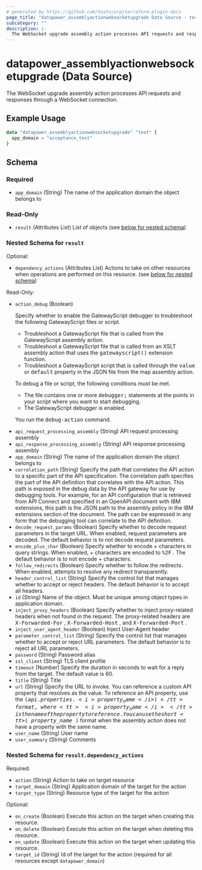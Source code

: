 ```yaml
---
# generated by https://github.com/hashicorp/terraform-plugin-docs
page_title: "datapower_assemblyactionwebsocketupgrade Data Source - terraform-provider-datapower"
subcategory: ""
description: |-
  The WebSocket upgrade assembly action processes API requests and responses through a WebSocket connection.
---
```


# datapower_assemblyactionwebsocketupgrade (Data Source)

The WebSocket upgrade assembly action processes API requests and responses through a WebSocket connection.

## Example Usage

```terraform
data "datapower_assemblyactionwebsocketupgrade" "test" {
  app_domain = "acceptance_test"
}
```

<!-- schema generated by tfplugindocs -->
## Schema

### Required

- `app_domain` (String) The name of the application domain the object belongs to

### Read-Only

- `result` (Attributes List) List of objects (see [below for nested schema](#nestedatt--result))

<a id="nestedatt--result"></a>
### Nested Schema for `result`

Optional:

- `dependency_actions` (Attributes List) Actions to take on other resources when operations are performed on this resource. (see [below for nested schema](#nestedatt--result--dependency_actions))

Read-Only:

- `action_debug` (Boolean) <p>Specify whether to enable the GatewayScript debugger to troubleshoot the following GatewayScript files or script.</p><ul><li>Troubleshoot a GatewayScript file that is called from the GatewayScript assembly action.</li><li>Troubleshoot a GatewayScript file that is called from an XSLT assembly action that uses the <tt>gatewayscript()</tt> extension function.</li><li>Troubleshoot a GatewayScript script that is called through the <tt>value</tt> or <tt>default</tt> property in the JSON file from the map assembly action.</li></ul><p>To debug a file or script, the following conditions must be met.</p><ul><li>The file contains one or more <tt>debugger;</tt> statements at the points in your script where you want to start debugging.</li><li>The GatewayScript debugger is enabled.</li></ul><p>You run the <tt>debug-action</tt> command.</p>
- `api_request_processing_assembly` (String) API request processing assembly
- `api_response_processing_assembly` (String) API response processing assembly
- `app_domain` (String) The name of the application domain the object belongs to
- `correlation_path` (String) Specify the path that correlates the API action to a specific part of the API specification. The correlation path specifies the part of the API definition that correlates with the API action. This path is exposed in the debug data by the API gateway for use by debugging tools. For example, for an API configuration that is retrieved from API Connect and specified in an OpenAPI document with IBM extensions, this path is the JSON path to the assembly policy in the IBM extensions section of the document. The path can be expressed in any form that the debugging tool can correlate to the API definition.
- `decode_request_params` (Boolean) Specify whether to decode request parameters in the target URL. When enabled, request parameters are decoded. The default behavior is to not decode request parameters.
- `encode_plus_char` (Boolean) Specify whether to encode + characters in query strings. When enabled, + characters are encoded to <tt>%2F</tt> . The default behavior is to not encode + characters.
- `follow_redirects` (Boolean) Specify whether to follow the redirects. When enabled, attempts to resolve any redirect transparently.
- `header_control_list` (String) Specify the control list that manages whether to accept or reject headers. The default behavior is to accept all headers.
- `id` (String) Name of the object. Must be unique among object types in application domain.
- `inject_proxy_headers` (Boolean) Specify whether to inject proxy-related headers when not found in the request. The proxy-related headers are <tt>X-Forwarded-For</tt> , <tt>X-Forwarded-Host</tt> , and <tt>X-Forwarded-Port</tt> .
- `inject_user_agent_header` (Boolean) Inject User-Agent header
- `parameter_control_list` (String) Specify the control list that manages whether to accept or reject URL parameters. The default behavior is to reject all URL parameters.
- `password` (String) Password alias
- `ssl_client` (String) TLS client profile
- `timeout` (Number) Specify the duration in seconds to wait for a reply from the target. The default value is 60.
- `title` (String) Title
- `url` (String) Specify the URL to invoke. You can reference a custom API property that resolves as the value. To reference an API property, use the <tt>$(api.properties. <i>property_name</i> )</tt> format, where <tt><i>property_name</i></tt> is the name of the property to reference. You can use the short <tt>$( <i>property_name</i> )</tt> format when the assembly action does not have a property with the same name.
- `user_name` (String) User name
- `user_summary` (String) Comments

<a id="nestedatt--result--dependency_actions"></a>
### Nested Schema for `result.dependency_actions`

Required:

- `action` (String) Action to take on target resource
- `target_domain` (String) Application domain of the target for the action
- `target_type` (String) Resource type of the target for the action

Optional:

- `on_create` (Boolean) Execute this action on the target when creating this resource.
- `on_delete` (Boolean) Execute this action on the target when deleting this resource.
- `on_update` (Boolean) Execute this action on the target when updating this resource.
- `target_id` (String) Id of the target for the action (required for all resources except `datapower_domain`)
